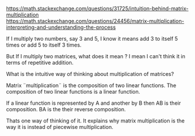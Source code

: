 https://math.stackexchange.com/questions/31725/intuition-behind-matrix-multiplication  
https://math.stackexchange.com/questions/24456/matrix-multiplication-interpreting-and-understanding-the-process  

If I multiply two numbers, say 3 and 5, I know it means add 3 to itself 5 times or add 5 to itself 3 times.

But If I multiply two matrices, what does it mean ? I mean I can't think it in terms of repetitive addition.

What is the intuitive way of thinking about multiplication of matrices?

Matrix ¨multiplication¨ is the composition of two linear functions. The composition of two linear functions is a linear function.

If a linear function is represented by A and another by B then AB is their composition. BA is the their reverse composition.

Thats one way of thinking of it. It explains why matrix multiplication is the way it is instead of piecewise multiplication.

